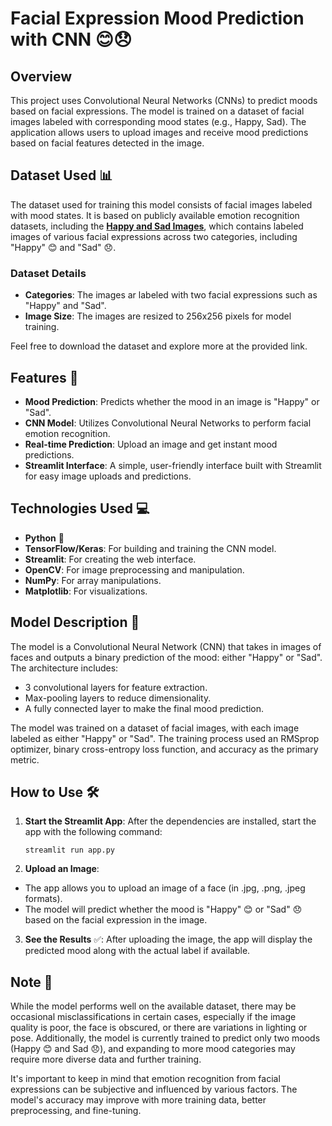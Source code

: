 # Facial Expression Mood Prediction with CNN 😊😞

## Overview
This project uses Convolutional Neural Networks (CNNs) to predict moods based on facial expressions. The model is trained on a dataset of facial images labeled with corresponding mood states (e.g., Happy, Sad). The application allows users to upload images and receive mood predictions based on facial features detected in the image.

## Dataset Used 📊
The dataset used for training this model consists of facial images labeled with mood states. It is based on publicly available emotion recognition datasets, including the **[Happy and Sad Images](https://www.kaggle.com/datasets/billbasener/happy-sad-images/data)**, which contains labeled images of various facial expressions across two categories, including "Happy" 😊 and "Sad" 😞.


### Dataset Details
- **Categories**: The images ar labeled with two facial expressions such as "Happy" and "Sad".
- **Image Size**: The images are resized to 256x256 pixels for model training.

Feel free to download the dataset and explore more at the provided link.

## Features 🚀
- **Mood Prediction**: Predicts whether the mood in an image is "Happy" or "Sad".
- **CNN Model**: Utilizes Convolutional Neural Networks to perform facial emotion recognition.
- **Real-time Prediction**: Upload an image and get instant mood predictions.
- **Streamlit Interface**: A simple, user-friendly interface built with Streamlit for easy image uploads and predictions.

## Technologies Used 💻
- **Python** 🐍
- **TensorFlow/Keras**: For building and training the CNN model.
- **Streamlit**: For creating the web interface.
- **OpenCV**: For image preprocessing and manipulation.
- **NumPy**: For array manipulations.
- **Matplotlib**: For visualizations.

## Model Description 🧠
The model is a Convolutional Neural Network (CNN) that takes in images of faces and outputs a binary prediction of the mood: either "Happy" or "Sad". The architecture includes:

- 3 convolutional layers for feature extraction.
- Max-pooling layers to reduce dimensionality.
- A fully connected layer to make the final mood prediction.

The model was trained on a dataset of facial images, with each image labeled as either "Happy" or "Sad". The training process used an RMSprop optimizer, binary cross-entropy loss function, and accuracy as the primary metric.

## How to Use 🛠️

1. **Start the Streamlit App**:
   After the dependencies are installed, start the app with the following command:

   ```
   streamlit run app.py
   ```

   
2. **Upload an Image**:

- The app allows you to upload an image of a face (in .jpg, .png, .jpeg formats).
- The model will predict whether the mood is "Happy" 😊 or "Sad" 😞 based on the facial expression in the image.

3. **See the Results** ✅: After uploading the image, the app will display the predicted mood along with the actual label if available.

## Note 📌
While the model performs well on the available dataset, there may be occasional misclassifications in certain cases, especially if the image quality is poor, the face is obscured, or there are variations in lighting or pose. Additionally, the model is currently trained to predict only two moods (Happy 😊 and Sad 😞), and expanding to more mood categories may require more diverse data and further training.

It's important to keep in mind that emotion recognition from facial expressions can be subjective and influenced by various factors. The model's accuracy may improve with more training data, better preprocessing, and fine-tuning.

